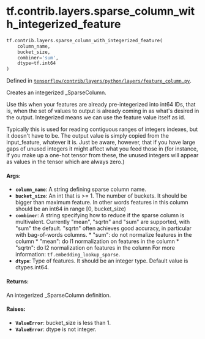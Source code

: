 <div itemscope itemtype="http://developers.google.com/ReferenceObject">
<meta itemprop="name" content="tf.contrib.layers.sparse_column_with_integerized_feature" />
<meta itemprop="path" content="Stable" />
</div>

# tf.contrib.layers.sparse_column_with_integerized_feature

``` python
tf.contrib.layers.sparse_column_with_integerized_feature(
    column_name,
    bucket_size,
    combiner='sum',
    dtype=tf.int64
)
```



Defined in [`tensorflow/contrib/layers/python/layers/feature_column.py`](https://www.tensorflow.org/code/tensorflow/contrib/layers/python/layers/feature_column.py).

Creates an integerized _SparseColumn.

Use this when your features are already pre-integerized into int64 IDs, that
is, when the set of values to output is already coming in as what's desired in
the output. Integerized means we can use the feature value itself as id.

Typically this is used for reading contiguous ranges of integers indexes, but
it doesn't have to be. The output value is simply copied from the
input_feature, whatever it is. Just be aware, however, that if you have large
gaps of unused integers it might affect what you feed those in (for instance,
if you make up a one-hot tensor from these, the unused integers will appear as
values in the tensor which are always zero.)

#### Args:

* <b>`column_name`</b>: A string defining sparse column name.
* <b>`bucket_size`</b>: An int that is >= 1. The number of buckets. It should be bigger
    than maximum feature. In other words features in this column should be an
    int64 in range [0, bucket_size)
* <b>`combiner`</b>: A string specifying how to reduce if the sparse column is
    multivalent. Currently "mean", "sqrtn" and "sum" are supported, with "sum"
    the default. "sqrtn" often achieves good accuracy, in particular with
    bag-of-words columns.
      * "sum": do not normalize features in the column
      * "mean": do l1 normalization on features in the column
      * "sqrtn": do l2 normalization on features in the column
    For more information: `tf.embedding_lookup_sparse`.
* <b>`dtype`</b>: Type of features. It should be an integer type. Default value is
    dtypes.int64.


#### Returns:

An integerized _SparseColumn definition.


#### Raises:

* <b>`ValueError`</b>: bucket_size is less than 1.
* <b>`ValueError`</b>: dtype is not integer.